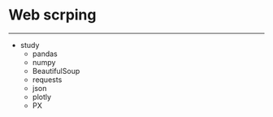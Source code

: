 # Web scrping
---

* study
  * pandas
  * numpy
  * BeautifulSoup
  * requests
  * json
  * plotly
  * PX
